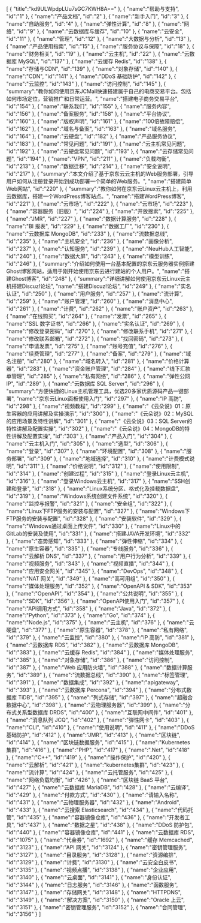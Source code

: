 [
	{
		"title":"kd9ULWpdpLUu7sGC7KWH8A=="
	},
	{
		"name":"帮助与支持",
		"id":"1"
	},
	{
		"name":"产品文档",
		"id":"2"
	},
	{
		"name":"新手入门",
		"id":"3"
	},
	{
		"name":"自助服务",
		"id":"4"
	},
	{
		"name":"弹性计算",
		"id":"8"
	},
	{
		"name":"网络",
		"id":"9"
	},
	{
		"name":"云数据库与缓存",
		"id":"10"
	},
	{
		"name":"云安全",
		"id":"11"
	},
	{
		"name":"管理",
		"id":"12"
	},
	{
		"name":"大数据与分析",
		"id":"13"
	},
	{
		"name":"产品使用指南",
		"id":"15"
	},
	{
		"name":"服务协议与保障",
		"id":"18"
	},
	{
		"name":"财务相关",
		"id":"19"
	},
	{
		"name":"云主机",
		"id":"22"
	},
	{
		"name":"云数据库 MySQL",
		"id":"137"
	},
	{
		"name":"云缓存 Redis",
		"id":"138"
	},
	{
		"name":"存储与CDN",
		"id":"139"
	},
	{
		"name":"对象存储",
		"id":"140"
	},
	{
		"name":"CDN",
		"id":"141"
	},
	{
		"name":"DDoS 基础防护",
		"id":"142"
	},
	{
		"name":"云监控",
		"id":"143"
	},
	{
		"name":"访问控制",
		"id":"145"
	},
	{
		"summary":"教你如何使用京东JCMall快速搭建属于自己的电商交易平台。包括如何市场定位，营销推广和日常运营。",
		"name":"搭建电子商务交易平台",
		"id":"154"
	},
	{
		"name":"联系我们",
		"id":"155"
	},
	{
		"name":"服务内容",
		"id":"156"
	},
	{
		"name":"备案服务",
		"id":"158"
	},
	{
		"name":"平台协议",
		"id":"160"
	},
	{
		"name":"版权声明",
		"id":"161"
	},
	{
		"name":"100倍故障赔偿",
		"id":"162"
	},
	{
		"name":"域名与备案",
		"id":"163"
	},
	{
		"name":"域名服务",
		"id":"164"
	},
	{
		"name":"云硬盘",
		"id":"182"
	},
	{
		"name":"产品服务协议",
		"id":"183"
	},
	{
		"name":"常见问题",
		"id":"191"
	},
	{
		"name":"云主机常见问题",
		"id":"192"
	},
	{
		"name":"云硬盘常见问题",
		"id":"193"
	},
	{
		"name":"云存储常见问题",
		"id":"194"
	},
	{
		"name":"VPN",
		"id":"211"
	},
	{
		"name":"负载均衡",
		"id":"213"
	},
	{
		"name":"数据迁移",
		"id":"214"
	},
	{
		"name":"安全说明",
		"id":"217"
	},
	{
		"summary":"本文介绍了基于京东云云主机的Web服务部署，引导用户如何从注册登录开始到成功部署一个简单的Web服务。",
		"name":"搭建简单Web网站",
		"id":"220"
	},
	{
		"summary":"教你如何在京东云Linux云主机上，利用云数据库，搭建一个WordPress博客站点。",
		"name":"搭建WordPress博客",
		"id":"221"
	},
	{
		"name":"云市场",
		"id":"222"
	},
	{
		"name":"云市场",
		"id":"223"
	},
	{
		"name":"容器服务（旧版）",
		"id":"224"
	},
	{
		"name":"开放搜索",
		"id":"225"
	},
	{
		"name":"JMR",
		"id":"227"
	},
	{
		"name":"数据计算服务",
		"id":"228"
	},
	{
		"name":"BI 报表",
		"id":"229"
	},
	{
		"name":"数据工厂",
		"id":"230"
	},
	{
		"name":"云数据库 MongoDB",
		"id":"233"
	},
	{
		"name":"流数据总线",
		"id":"235"
	},
	{
		"name":"主机安全",
		"id":"236"
	},
	{
		"name":"画像分析",
		"id":"237"
	},
	{
		"name":"认知服务",
		"id":"239"
	},
	{
		"name":"NeuHub人工智能",
		"id":"240"
	},
	{
		"name":"数据大屏",
		"id":"243"
	},
	{
		"name":"模型训练",
		"id":"246"
	},
	{
		"summary":"介绍如何使用一台基本配置的京东云服务器实例搭建 Ghost博客网站，适用于刚开始使用京东云进行建站的个人用户。",
		"name":"搭建Ghost博客",
		"id":"248"
	},
	{
		"summary":"详细讲解如何使用京东云Linux云主机搭建Discuz!论坛",
		"name":"搭建Discuz!论坛",
		"id":"249"
	},
	{
		"name":"实名认证",
		"id":"250"
	},
	{
		"name":"用户服务",
		"id":"257"
	},
	{
		"name":"流计算",
		"id":"259"
	},
	{
		"name":"账户管理",
		"id":"260"
	},
	{
		"name":"消息中心",
		"id":"261"
	},
	{
		"name":"计费",
		"id":"262"
	},
	{
		"name":"账户资产",
		"id":"263"
	},
	{
		"name":"在线购买",
		"id":"264"
	},
	{
		"name":"发票",
		"id":"265"
	},
	{
		"name":"SSL 数字证书",
		"id":"266"
	},
	{
		"name":"实名认证",
		"id":"269"
	},
	{
		"name":"修改登录密码",
		"id":"270"
	},
	{
		"name":"修改联系手机",
		"id":"271"
	},
	{
		"name":"修改联系邮箱",
		"id":"272"
	},
	{
		"name":"找回密码",
		"id":"273"
	},
	{
		"name":"申请发票",
		"id":"275"
	},
	{
		"name":"账号充值",
		"id":"276"
	},
	{
		"name":"续费管理",
		"id":"277"
	},
	{
		"name":"备案",
		"id":"279"
	},
	{
		"name":"域名注册",
		"id":"280"
	},
	{
		"name":"域名转入",
		"id":"281"
	},
	{
		"name":"价格计算器",
		"id":"283"
	},
	{
		"name":"资金账户管理",
		"id":"284"
	},
	{
		"name":"线下汇款单管理",
		"id":"285"
	},
	{
		"name":"私有网络",
		"id":"286"
	},
	{
		"name":"弹性公网 IP",
		"id":"289"
	},
	{
		"name":"云数据库 SQL Server",
		"id":"296"
	},
	{
		"summary":"方便快捷的Linux主机管理工具，优选20多家优质源码产品一键部署",
		"name":"京东云Linux面板使用入门",
		"id":"297"
	},
	{
		"name":"IP 高防",
		"id":"298"
	},
	{
		"name":"视频教程",
		"id":"299"
	},
	{
		"name":"《云朵说》01：原生容器的应用讲解及实操演示",
		"id":"300"
	},
	{
		"name":"《云朵说》02：MySQL的应用场景及特性讲解",
		"id":"301"
	},
	{
		"name":"《云朵说》03：SQL Server的特性讲解及配置实操",
		"id":"302"
	},
	{
		"name":"《云朵说》04：MongoDB的特性讲解及配置实操",
		"id":"303"
	},
	{
		"name":"产品入门",
		"id":"304"
	},
	{
		"name":"云主机入门",
		"id":"305"
	},
	{
		"name":"选型",
		"id":"306"
	},
	{
		"name":"登录",
		"id":"307"
	},
	{
		"name":"环境配置",
		"id":"308"
	},
	{
		"name":"服务部署",
		"id":"309"
	},
	{
		"name":"地域选择",
		"id":"310"
	},
	{
		"name":"计费模式说明",
		"id":"311"
	},
	{
		"name":"价格说明",
		"id":"312"
	},
	{
		"name":"使用限制",
		"id":"314"
	},
	{
		"name":"创建过程",
		"id":"315"
	},
	{
		"name":"登录Linux云主机",
		"id":"316"
	},
	{
		"name":"登录Windows云主机",
		"id":"317"
	},
	{
		"name":"SSH创建和登录",
		"id":"318"
	},
	{
		"name":"Linux系统分区、格式化及挂载数据盘",
		"id":"319"
	},
	{
		"name":"Windows系统创建文件系统",
		"id":"320"
	},
	{
		"name":"监控与报警",
		"id":"321"
	},
	{
		"name":"安全组",
		"id":"322"
	},
	{
		"name":"Linux下FTP服务的安装与配置",
		"id":"327"
	},
	{
		"name":"Windows下FTP服务的安装与配置",
		"id":"328"
	},
	{
		"name":"安装软件",
		"id":"329"
	},
	{
		"name":"Windows通过桌面上传文件",
		"id":"330"
	},
	{
		"name":"Linux中的GitLab的安装及使用",
		"id":"331"
	},
	{
		"name":"搭建JAVA开发环境",
		"id":"332"
	},
	{
		"name":"态势感知",
		"id":"333"
	},
	{
		"name":"弹性伸缩",
		"id":"334"
	},
	{
		"name":"原生容器",
		"id":"335"
	},
	{
		"name":"专线服务",
		"id":"336"
	},
	{
		"name":"云解析 DNS",
		"id":"337"
	},
	{
		"name":"用户行为分析",
		"id":"339"
	},
	{
		"name":"视频服务",
		"id":"343"
	},
	{
		"name":"视频直播",
		"id":"344"
	},
	{
		"name":"应用安全网关",
		"id":"345"
	},
	{
		"name":"DevOps",
		"id":"348"
	},
	{
		"name":"NAT 网关",
		"id":"349"
	},
	{
		"name":"高可用组",
		"id":"350"
	},
	{
		"name":"媒体处理服务",
		"id":"352"
	},
	{
		"name":"OpenAPI & SDK",
		"id":"353"
	},
	{
		"name":"OpenAPI",
		"id":"354"
	},
	{
		"name":"公共说明",
		"id":"355"
	},
	{
		"name":"SDK",
		"id":"356"
	},
	{
		"name":"OpenAPI使用入门",
		"id":"357"
	},
	{
		"name":"API调用方式",
		"id":"358"
	},
	{
		"name":"Java",
		"id":"372"
	},
	{
		"name":"Python",
		"id":"373"
	},
	{
		"name":"Go",
		"id":"374"
	},
	{
		"name":"Node.js",
		"id":"375"
	},
	{
		"name":"云主机",
		"id":"376"
	},
	{
		"name":"云硬盘",
		"id":"377"
	},
	{
		"name":"原生容器",
		"id":"378"
	},
	{
		"name":"私有网络",
		"id":"379"
	},
	{
		"name":"云监控",
		"id":"380"
	},
	{
		"name":"IP 高防",
		"id":"381"
	},
	{
		"name":"云数据库 RDS",
		"id":"382"
	},
	{
		"name":"云数据库 MongoDB",
		"id":"383"
	},
	{
		"name":"云缓存 Redis",
		"id":"384"
	},
	{
		"name":"媒体处理服务",
		"id":"385"
	},
	{
		"name":"对象存储",
		"id":"386"
	},
	{
		"name":"访问控制",
		"id":"387"
	},
	{
		"name":"Web 应用防火墙",
		"id":"388"
	},
	{
		"name":"数据计算服务",
		"id":"389"
	},
	{
		"name":"流数据总线",
		"id":"390"
	},
	{
		"name":"标签管理",
		"id":"391"
	},
	{
		"name":"数据集成",
		"id":"392"
	},
	{
		"name":"apigateway",
		"id":"393"
	},
	{
		"name":"云数据库 Percona",
		"id":"394"
	},
	{
		"name":"分布式数据库 TiDB",
		"id":"395"
	},
	{
		"name":"列式存储",
		"id":"397"
	},
	{
		"name":"超融合数据中心",
		"id":"398"
	},
	{
		"name":"云物理服务器",
		"id":"399"
	},
	{
		"name":"分布式关系型数据库 DRDS",
		"id":"400"
	},
	{
		"name":"互联网中间件",
		"id":"401"
	},
	{
		"name":"消息队列 JCQ",
		"id":"402"
	},
	{
		"name":"弹性网卡",
		"id":"403"
	},
	{
		"name":"CLI",
		"id":"410"
	},
	{
		"name":"使用说明",
		"id":"411"
	},
	{
		"name":"DDoS 基础防护",
		"id":"412"
	},
	{
		"name":"JMR",
		"id":"413"
	},
	{
		"name":"区块链",
		"id":"414"
	},
	{
		"name":"区块链数据服务",
		"id":"415"
	},
	{
		"name":"Kubernetes 集群",
		"id":"416"
	},
	{
		"name":"PHP",
		"id":"417"
	},
	{
		"name":".Net",
		"id":"418"
	},
	{
		"name":"C++",
		"id":"419"
	},
	{
		"name":"操作保护",
		"id":"420"
	},
	{
		"name":"云解析",
		"id":"421"
	},
	{
		"name":"kubernetes集群",
		"id":"423"
	},
	{
		"name":"流计算",
		"id":"424"
	},
	{
		"name":"云托管服务",
		"id":"425"
	},
	{
		"name":"网络负载均衡",
		"id":"426"
	},
	{
		"name":"区块链 BaaS 平台",
		"id":"427"
	},
	{
		"name":"云数据库 MariaDB",
		"id":"428"
	},
	{
		"name":"云编译",
		"id":"429"
	},
	{
		"name":"付款方式",
		"id":"430"
	},
	{
		"name":"请输入名称",
		"id":"431"
	},
	{
		"name":"云物理服务器",
		"id":"432"
	},
	{
		"name":"Android",
		"id":"433"
	},
	{
		"name":"云搜索 Elasticsearch",
		"id":"434"
	},
	{
		"name":"代码托管",
		"id":"435"
	},
	{
		"name":"容器镜像仓库",
		"id":"436"
	},
	{
		"name":"开发者工具",
		"id":"437"
	},
	{
		"name":"数据之星",
		"id":"438"
	},
	{
		"name":"DDoS 防护包",
		"id":"440"
	},
	{
		"name":"容器镜像仓库",
		"id":"441"
	},
	{
		"name":"云数据库 RDS",
		"id":"1075"
	},
	{
		"name":"代金券",
		"id":"1692"
	},
	{
		"name":"缓存 Memcached",
		"id":"3123"
	},
	{
		"name":"API 网关",
		"id":"3124"
	},
	{
		"name":"密钥管理服务",
		"id":"3127"
	},
	{
		"name":"目录服务",
		"id":"3128"
	},
	{
		"name":"资源编排",
		"id":"3129"
	},
	{
		"name":"计费",
		"id":"3130"
	},
	{
		"name":"云安全白皮书",
		"id":"3135"
	},
	{
		"name":"视频点播",
		"id":"3138"
	},
	{
		"name":"企业应用",
		"id":"3140"
	},
	{
		"name":"云桌面",
		"id":"3141"
	},
	{
		"name":"身份认证",
		"id":"3144"
	},
	{
		"name":"日志服务",
		"id":"3146"
	},
	{
		"name":"函数服务",
		"id":"3147"
	},
	{
		"name":"存储网关",
		"id":"3148"
	},
	{
		"name":"HTTPDNS",
		"id":"3149"
	},
	{
		"name":"解决方案",
		"id":"3150"
	},
	{
		"name":"Oracle 上云",
		"id":"3151"
	},
	{
		"name":"密钥管理服务",
		"id":"3152"
	},
	{
		"name":"合同管理",
		"id":"3156"
	}
]